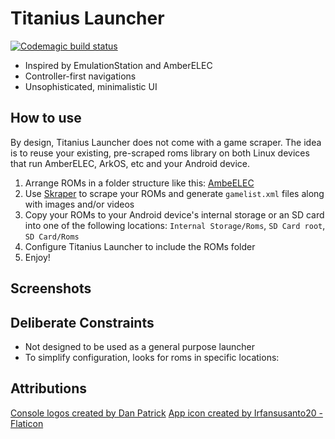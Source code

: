 # Titanius Launcher

[![Codemagic build status](https://api.codemagic.io/apps/641a93e956ceb17664370612/android-workflow/status_badge.svg)](https://codemagic.io/apps/641a93e956ceb17664370612/android-workflow/latest_build)

- Inspired by EmulationStation and AmberELEC
- Controller-first navigations
- Unsophisticated, minimalistic UI

## How to use

By design, Titanius Launcher does not come with a game scraper. 
The idea is to reuse your existing, pre-scraped roms library on both Linux devices that run AmberELEC, ArkOS, etc and your Android device.

1. Arrange ROMs in a folder structure like this: [AmbeELEC](https://amberelec.org/systems/)
2. Use [Skraper](https://www.skraper.net/) to scrape your ROMs and generate `gamelist.xml` files along with images and/or videos
3. Copy your ROMs to your Android device's internal storage or an SD card into one of the following locations: `Internal Storage/Roms`, `SD Card root`, `SD Card/Roms`
4. Configure Titanius Launcher to include the ROMs folder
5. Enjoy!

## Screenshots

## Deliberate Constraints

- Not designed to be used as a general purpose launcher
- To simplify configuration, looks for roms in specific locations: 

## Attributions

[Console logos created by Dan Patrick](https://archive.org/details/console-logos-professionally-redrawn-plus-official-versions)
[App icon created by Irfansusanto20 - Flaticon](https://www.flaticon.com/free-icons/game-console)